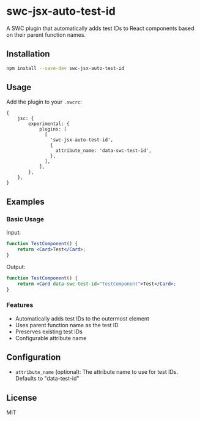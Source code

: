 # swc-jsx-auto-test-id

A SWC plugin that automatically adds test IDs to React components based on their parent function names.

## Installation 

```bash
npm install --save-dev swc-jsx-auto-test-id
```

## Usage

Add the plugin to your `.swcrc`:

```
{
    jsc: {
        experimental: {
            plugins: [
              [
                'swc-jsx-auto-test-id',
                {
                  attribute_name: 'data-swc-test-id',
                },
              ],
            ],
        },
    },
}
```

## Examples

### Basic Usage

Input:
```jsx
function TestComponent() {
    return <Card>Test</Card>;
}
```

Output:
```jsx
function TestComponent() {
    return <Card data-swc-test-id="TestComponent">Test</Card>;
}
```

### Features

- Automatically adds test IDs to the outermost element
- Uses parent function name as the test ID
- Preserves existing test IDs
- Configurable attribute name

## Configuration

- `attribute_name` (optional): The attribute name to use for test IDs. Defaults to "data-test-id"

## License

MIT